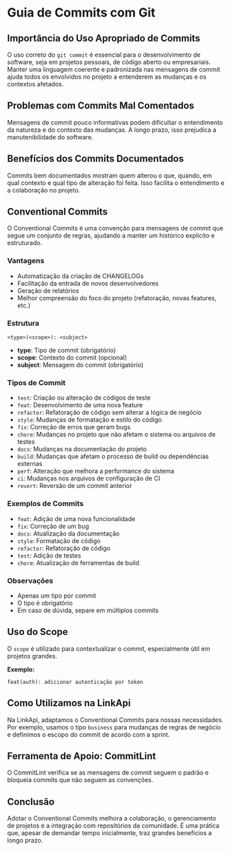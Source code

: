 # Guia de Commits com Git

## Importância do Uso Apropriado de Commits

O uso correto do `git commit` é essencial para o desenvolvimento de software, seja em projetos pessoais, de código aberto ou empresariais. Manter uma linguagem coerente e padronizada nas mensagens de commit ajuda todos os envolvidos no projeto a entenderem as mudanças e os contextos afetados.

## Problemas com Commits Mal Comentados

Mensagens de commit pouco informativas podem dificultar o entendimento da natureza e do contexto das mudanças. A longo prazo, isso prejudica a manutenibilidade do software.

## Benefícios dos Commits Documentados

Commits bem documentados mostram quem alterou o que, quando, em qual contexto e qual tipo de alteração foi feita. Isso facilita o entendimento e a colaboração no projeto.

## Conventional Commits

O Conventional Commits é uma convenção para mensagens de commit que segue um conjunto de regras, ajudando a manter um histórico explícito e estruturado.

### Vantagens

*   Automatização da criação de CHANGELOGs
*   Facilitação da entrada de novos desenvolvedores
*   Geração de relatórios
*   Melhor compreensão do foco do projeto (refatoração, novas features, etc.)

### Estrutura

```
<type>(<scope>): <subject>
```

*   **type**: Tipo de commit (obrigatório)
*   **scope**: Contexto do commit (opcional)
*   **subject**: Mensagem do commit (obrigatório)

### Tipos de Commit

*   `test`: Criação ou alteração de códigos de teste
*   `feat`: Desenvolvimento de uma nova feature
*   `refactor`: Refatoração de código sem alterar a lógica de negócio
*   `style`: Mudanças de formatação e estilo do código
*   `fix`: Correção de erros que geram bugs
*   `chore`: Mudanças no projeto que não afetam o sistema ou arquivos de testes
*   `docs`: Mudanças na documentação do projeto
*   `build`: Mudanças que afetam o processo de build ou dependências externas
*   `perf`: Alteração que melhora a performance do sistema
*   `ci`: Mudanças nos arquivos de configuração de CI
*   `revert`: Reversão de um commit anterior

### Exemplos de Commits

*   `feat`: Adição de uma nova funcionalidade
*   `fix`: Correção de um bug
*   `docs`: Atualização da documentação
*   `style`: Formatação de código
*   `refactor`: Refatoração de código
*   `test`: Adição de testes
*   `chore`: Atualização de ferramentas de build

### Observações

*   Apenas um tipo por commit
*   O tipo é obrigatório
*   Em caso de dúvida, separe em múltiplos commits

## Uso do Scope

O `scope` é utilizado para contextualizar o commit, especialmente útil em projetos grandes.

**Exemplo:**

```
feat(auth): adicionar autenticação por token
```

## Como Utilizamos na LinkApi

Na LinkApi, adaptamos o Conventional Commits para nossas necessidades. Por exemplo, usamos o tipo `business` para mudanças de regras de negócio e definimos o escopo do commit de acordo com a sprint.

## Ferramenta de Apoio: CommitLint

O CommitLint verifica se as mensagens de commit seguem o padrão e bloqueia commits que não seguem as convenções.

## Conclusão

Adotar o Conventional Commits melhora a colaboração, o gerenciamento de projetos e a integração com repositórios da comunidade. É uma prática que, apesar de demandar tempo inicialmente, traz grandes benefícios a longo prazo.